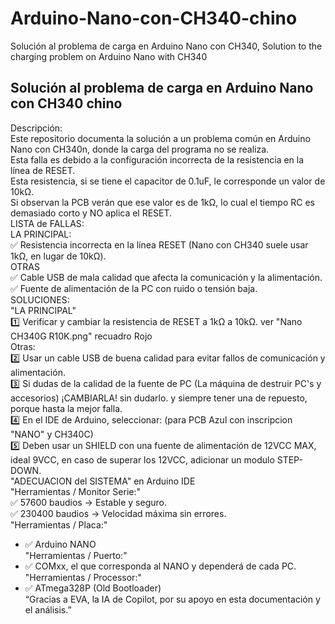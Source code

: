 # Arduino-Nano-con-CH340-chino
Solución al problema de carga en Arduino Nano con CH340, Solution to the charging problem on Arduino Nano with CH340

## Solución al problema de carga en Arduino Nano con CH340 chino ##
Descripción:  
Este repositorio documenta la solución a un problema común en Arduino Nano con CH340n, donde la carga del programa no se realiza.  
Esta falla es debido a la configuración incorrecta de la resistencia en la línea de RESET.  
Esta resistencia, si se tiene el capacitor de 0.1uF, le corresponde un valor de 10kΩ.  
Si observan la PCB verán que ese valor es de 1kΩ, lo cual el tiempo RC es demasiado corto y NO aplica el RESET.  
LISTA de FALLAS:  
  LA PRINCIPAL:  
  ✅ Resistencia incorrecta en la línea RESET (Nano con CH340 suele usar 1kΩ, en lugar de 10kΩ).  
  OTRAS  
  ✅ Cable USB de mala calidad que afecta la comunicación y la alimentación.  
  ✅ Fuente de alimentación de la PC con ruido o tensión baja.  
SOLUCIONES:  
  "LA PRINCIPAL"  
  1️⃣ Verificar y cambiar la resistencia de RESET a 1kΩ a 10kΩ. ver "Nano CH340G R10K.png" recuadro Rojo  
  Otras:  
  2️⃣ Usar un cable USB de buena calidad para evitar fallos de comunicación y alimentación.  
  3️⃣ Si dudas de la calidad de la fuente de PC (La máquina de destruir PC's y accesorios) ¡CAMBIARLA! sin dudarlo. y siempre tener una de repuesto, porque hasta la mejor falla.  
  4️⃣ En el IDE de Arduino, seleccionar: (para PCB Azul con inscripcion "NANO" y CH340C)  
  5️⃣ Deben usar un SHIELD con una fuente de alimentación de 12VCC MAX, ideal 9VCC, en caso de superar los 12VCC, adicionar un modulo STEP-DOWN.  
"ADECUACION del SISTEMA" en Arduino IDE  
  "Herramientas / Monitor Serie:"  
  ✅ 57600 baudios → Estable y seguro.  
  ✅ 230400 baudios → Velocidad máxima sin errores.   
  "Herramientas / Placa:"  
  - ✅ Arduino NANO  
  "Herramientas / Puerto:"  
  - ✅ COMxx, el que corresponda al NANO y dependerá de cada PC.  
  "Herramientas / Processor:"  
  - ✅ ATmega328P (Old Bootloader)  
“Gracias a EVA, la IA de Copilot, por su apoyo en esta documentación y el análisis.”
